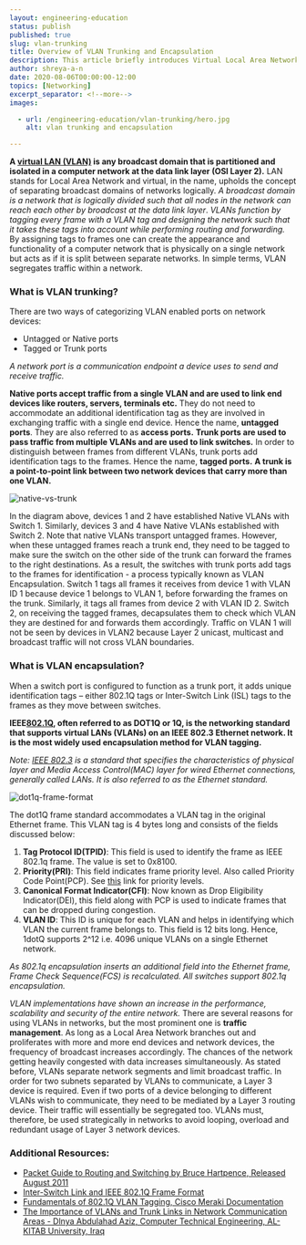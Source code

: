 ```yaml
---
layout: engineering-education
status: publish
published: true
slug: vlan-trunking
title: Overview of VLAN Trunking and Encapsulation
description: This article briefly introduces Virtual Local Area Networks(VLANs) and their requirements. It discusses VLAN trunking and VLAN encapsulation using IEEE 802.1Q standard.
author: shreya-a-n
date: 2020-08-06T00:00:00-12:00
topics: [Networking]
excerpt_separator: <!--more-->
images:

  - url: /engineering-education/vlan-trunking/hero.jpg
    alt: vlan trunking and encapsulation

---
```

**A [virtual LAN (VLAN)](https://en.wikipedia.org/wiki/Virtual_LAN) is any broadcast domain that is partitioned and isolated in a computer network at the data link layer (OSI Layer 2).** LAN stands for Local Area Network and virtual, in the name, upholds the concept of separating broadcast domains of networks logically. *A broadcast domain is a network that is logically divided such that all nodes in the network can reach each other by broadcast at the data link layer*. *VLANs function by tagging every frame with a VLAN tag and designing the network such that it takes these tags into account while performing routing and forwarding.* By assigning tags to frames one can create the appearance and functionality of a computer network that is physically on a single network but acts as if it is split between separate networks. In simple terms, VLAN segregates traffic within a network.
<!--more-->

### What is VLAN trunking?
There are two ways of categorizing VLAN enabled ports on network devices:
- Untagged or Native ports
- Tagged or Trunk ports

 *A network port is a communication endpoint a device uses to send and receive traffic.*

**Native ports accept traffic from a single VLAN and are used to link end devices like routers, servers, terminals etc.** They do not need to accommodate an additional identification tag as they are involved in exchanging traffic with a single end device. Hence the name, **untagged ports**. They are also referred to as **access ports.**
**Trunk ports are used to pass traffic from multiple VLANs and are used to link switches.** In order to distinguish between frames from different VLANs, trunk ports add identification tags to the frames.
Hence the name, **tagged ports.**
**A trunk is a point-to-point link between two network devices that carry more than one VLAN.**

![native-vs-trunk](/engineering-education/vlan-trunking/native-vs-trunk.jpg)

In the diagram above, devices 1 and 2 have established Native VLANs with Switch 1. Similarly, devices 3 and 4 have Native VLANs established with Switch 2. Note that native VLANs transport untagged frames. However, when these untagged frames reach a trunk end, they need to be tagged to make sure the switch on the other side of the trunk can forward the frames to the right destinations. As a result, the switches with trunk ports add tags to the frames for identification - a process typically known as VLAN Encapsulation. Switch 1 tags all frames it receives from device 1 with VLAN ID 1 because device 1 belongs to VLAN 1, before forwarding the frames on the trunk. Similarly, it tags all frames from device 2 with VLAN ID 2. Switch 2, on receiving the tagged frames, decapsulates them to check which VLAN they are destined for and forwards them accordingly. Traffic on VLAN 1 will not be seen by devices in VLAN2 because Layer 2 unicast, multicast and broadcast traffic will not cross VLAN boundaries.

### What is VLAN encapsulation?
When a switch port is configured to function as a trunk port, it adds unique identification tags – either 802.1Q tags or Inter-Switch Link (ISL) tags to the frames as they move between switches.

**IEEE[802.1Q](https://en.wikipedia.org/wiki/IEEE_802.1Q), often referred to as DOT1Q or 1Q, is the networking standard that supports virtual LANs (VLANs) on an IEEE 802.3 Ethernet network. It is the most widely used encapsulation method for VLAN tagging.**

*Note: [IEEE 802.3](https://en.wikipedia.org/wiki/IEEE_802.3) is a standard that specifies the characteristics of physical layer and Media Access Control(MAC) layer for wired Ethernet connections, generally called LANs. It is also referred to as the Ethernet standard.*

![dot1q-frame-format](/engineering-education/vlan-trunking/dot1q.jpg)

The dot1Q frame standard accommodates a VLAN tag in the original Ethernet frame. This VLAN tag is 4 bytes long and consists of the fields discussed below:
1. **Tag Protocol ID(TPID)**: This field is used to identify the frame as IEEE 802.1q frame.  The value is set to 0x8100.
2. **Priority(PRI)**: This field indicates frame priority level. Also called Priority Code Point(PCP). See [this](https://en.wikipedia.org/wiki/IEEE_P802.1p#Priority_levels) link for priority levels.
3. **Canonical Format Indicator(CFI)**: Now known as Drop Eligibility Indicator(DEI), this field along with PCP is used to indicate frames that can be dropped during congestion.
4. **VLAN ID**: This ID is unique for each VLAN and helps in identifying which VLAN the current frame belongs to. This field is 12 bits long. Hence, 1dotQ supports 2^12 i.e. 4096 unique VLANs on a single Ethernet network.

*As 802.1q encapsulation inserts an additional field into the Ethernet frame, Frame Check Sequence(FCS) is recalculated.*
*All switches support 802.1q encapsulation.*

*VLAN implementations have shown an increase in the performance, scalability and security of the entire network.* There are several reasons for using VLANs in networks, but the most prominent one is **traffic management**. As long as a Local Area Network branches out and proliferates with more and more end devices and network devices, the frequency of broadcast increases accordingly. The chances of the network getting heavily congested with data increases simultaneously.
As stated before, VLANs separate network segments and limit broadcast traffic. In order for two subnets separated by VLANs to communicate, a Layer 3 device is required. Even if two ports of a device belonging to different VLANs wish to communicate, they need to be mediated by a Layer 3 routing device. Their traffic will essentially be segregated too. VLANs must, therefore, be used strategically in networks to avoid looping, overload and redundant usage of Layer 3 network devices.

### Additional Resources:
- [Packet Guide to Routing and Switching by Bruce Hartpence, Released August 2011](https://www.oreilly.com/library/view/packet-guide-to/9781449311315/ch04.html)
- [Inter-Switch Link and IEEE 802.1Q Frame Format](https://www.cisco.com/c/en/us/support/docs/lan-switching/8021q/17056-741-4.html)
- [Fundamentals of 802.1Q VLAN Tagging, Cisco Meraki Documentation](https://documentation.meraki.com/zGeneral_Administration/Tools_and_Troubleshooting/Fundamentals_of_802.1Q_VLAN_Tagging)
- [The Importance of VLANs and Trunk Links in Network Communication Areas - Dlnya Abdulahad Aziz, Computer Technical Engineering, AL-KITAB University, Iraq](https://www.ijser.org/researchpaper/The-Importance-of-VLANs-and-Trunk-Links-in-Network-Communication-Areas.pdf)
